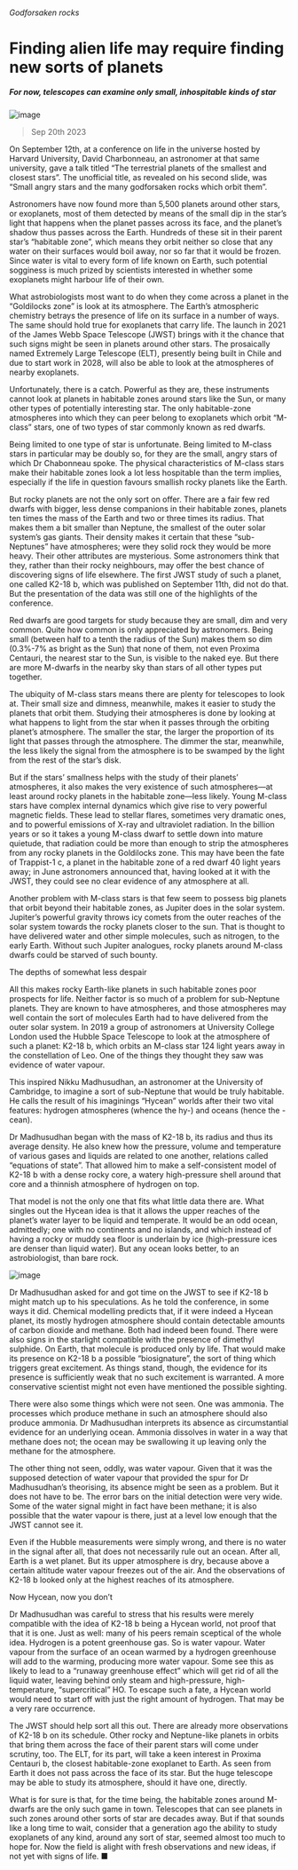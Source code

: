 ###### Godforsaken rocks
# Finding alien life may require finding new sorts of planets 
##### For now, telescopes can examine only small, inhospitable kinds of star 
![image](images/20230923_STP003.jpg) 
> Sep 20th 2023 
On September 12th, at a conference on life in the universe hosted by Harvard University, David Charbonneau, an astronomer at that same university, gave a talk titled “The terrestrial planets of the smallest and closest stars”. The unofficial title, as revealed on his second slide, was “Small angry stars and the many godforsaken rocks which orbit them”. 
Astronomers have now found more than 5,500 planets around other stars, or exoplanets, most of them detected by means of the small dip in the star’s light that happens when the planet passes across its face, and the planet’s shadow thus passes across the Earth. Hundreds of these sit in their parent star’s “habitable zone”, which means they orbit neither so close that any water on their surfaces would boil away, nor so far that it would be frozen. Since water is vital to every form of life known on Earth, such potential sogginess is much prized by scientists interested in whether some exoplanets might harbour life of their own. 
What astrobiologists most want to do when they come across a planet in the “Goldilocks zone” is look at its atmosphere. The Earth’s atmospheric chemistry betrays the presence of life on its surface in a number of ways. The same should hold true for exoplanets that carry life. The launch in 2021 of the James Webb Space Telescope (JWST) brings with it the chance that such signs might be seen in planets around other stars. The prosaically named Extremely Large Telescope (ELT), presently being built in Chile and due to start work in 2028, will also be able to look at the atmospheres of nearby exoplanets.
Unfortunately, there is a catch. Powerful as they are, these instruments cannot look at planets in habitable zones around stars like the Sun, or many other types of potentially interesting star. The only habitable-zone atmospheres into which they can peer belong to exoplanets which orbit “M-class” stars, one of two types of star commonly known as red dwarfs. 
Being limited to one type of star is unfortunate. Being limited to M-class stars in particular may be doubly so, for they are the small, angry stars of which Dr Chabonneau spoke. The physical characteristics of M-class stars make their habitable zones look a lot less hospitable than the term implies, especially if the life in question favours smallish rocky planets like the Earth. 
But rocky planets are not the only sort on offer. There are a fair few red dwarfs with bigger, less dense companions in their habitable zones, planets ten times the mass of the Earth and two or three times its radius. That makes them a bit smaller than Neptune, the smallest of the outer solar system’s gas giants. Their density makes it certain that these “sub-Neptunes” have atmospheres; were they solid rock they would be more heavy. Their other attributes are mysterious. Some astronomers think that they, rather than their rocky neighbours, may offer the best chance of discovering signs of life elsewhere. The first JWST study of such a planet, one called K2-18 b, which was published on September 11th, did not do that. But the presentation of the data was still one of the highlights of the conference. 
Red dwarfs are good targets for study because they are small, dim and very common. Quite how common is only appreciated by astronomers. Being small (between half to a tenth the radius of the Sun) makes them so dim (0.3%-7% as bright as the Sun) that none of them, not even Proxima Centauri, the nearest star to the Sun, is visible to the naked eye. But there are more M-dwarfs in the nearby sky than stars of all other types put together. 
The ubiquity of M-class stars means there are plenty for telescopes to look at. Their small size and dimness, meanwhile, makes it easier to study the planets that orbit them. Studying their atmospheres is done by looking at what happens to light from the star when it passes through the orbiting planet’s atmosphere. The smaller the star, the larger the proportion of its light that passes through the atmosphere. The dimmer the star, meanwhile, the less likely the signal from the atmosphere is to be swamped by the light from the rest of the star’s disk. 
But if the stars’ smallness helps with the study of their planets’ atmospheres, it also makes the very existence of such atmospheres—at least around rocky planets in the habitable zone—less likely. Young M-class stars have complex internal dynamics which give rise to very powerful magnetic fields. These lead to stellar flares, sometimes very dramatic ones, and to powerful emissions of X-ray and ultraviolet radiation. In the billion years or so it takes a young M-class dwarf to settle down into mature quietude, that radiation could be more than enough to strip the atmospheres from any rocky planets in the Goldilocks zone. This may have been the fate of Trappist-1 c, a planet in the habitable zone of a red dwarf 40 light years away; in June astronomers announced that, having looked at it with the JWST, they could see no clear evidence of any atmosphere at all.
Another problem with M-class stars is that few seem to possess big planets that orbit beyond their habitable zones, as Jupiter does in the solar system. Jupiter’s powerful gravity throws icy comets from the outer reaches of the solar system towards the rocky planets closer to the sun. That is thought to have delivered water and other simple molecules, such as nitrogen, to the early Earth. Without such Jupiter analogues, rocky planets around M-class dwarfs could be starved of such bounty. 
The depths of somewhat less despair
All this makes rocky Earth-like planets in such habitable zones poor prospects for life. Neither factor is so much of a problem for sub-Neptune planets. They are known to have atmospheres, and those atmospheres may well contain the sort of molecules Earth had to have delivered from the outer solar system. In 2019 a group of astronomers at University College London used the Hubble Space Telescope to look at the atmosphere of such a planet: K2-18 b, which orbits an M-class star 124 light years away in the constellation of Leo. One of the things they thought they saw was evidence of water vapour. 
This inspired Nikku Madhusudhan, an astronomer at the University of Cambridge, to imagine a sort of sub-Neptune that would be truly habitable. He calls the result of his imaginings “Hycean” worlds after their two vital features: hydrogen atmospheres (whence the hy-) and oceans (hence the -cean).
Dr Madhusudhan began with the mass of K2-18 b, its radius and thus its average density. He also knew how the pressure, volume and temperature of various gases and liquids are related to one another, relations called “equations of state”. That allowed him to make a self-consistent model of K2-18 b with a dense rocky core, a watery high-pressure shell around that core and a thinnish atmosphere of hydrogen on top.
That model is not the only one that fits what little data there are. What singles out the Hycean idea is that it allows the upper reaches of the planet’s water layer to be liquid and temperate. It would be an odd ocean, admittedly; one with no continents and no islands, and which instead of having a rocky or muddy sea floor is underlain by ice (high-pressure ices are denser than liquid water). But any ocean looks better, to an astrobiologist, than bare rock. 
![image](images/20230923_STP004.jpg) 

Dr Madhusudhan asked for and got time on the JWST to see if K2-18 b might match up to his speculations. As he told the conference, in some ways it did. Chemical modelling predicts that, if it were indeed a Hycean planet, its mostly hydrogen atmosphere should contain detectable amounts of carbon dioxide and methane. Both had indeed been found. There were also signs in the starlight compatible with the presence of dimethyl sulphide. On Earth, that molecule is produced only by life. That would make its presence on K2-18 b a possible “biosignature”, the sort of thing which triggers great excitement. As things stand, though, the evidence for its presence is sufficiently weak that no such excitement is warranted. A more conservative scientist might not even have mentioned the possible sighting.
There were also some things which were not seen. One was ammonia. The processes which produce methane in such an atmosphere should also produce ammonia. Dr Madhusudhan interprets its absence as circumstantial evidence for an underlying ocean. Ammonia dissolves in water in a way that methane does not; the ocean may be swallowing it up leaving only the methane for the atmosphere.
The other thing not seen, oddly, was water vapour. Given that it was the supposed detection of water vapour that provided the spur for Dr Madhusudhan’s theorising, its absence might be seen as a problem. But it does not have to be. The error bars on the initial detection were very wide. Some of the water signal might in fact have been methane; it is also possible that the water vapour is there, just at a level low enough that the JWST cannot see it. 
Even if the Hubble measurements were simply wrong, and there is no water in the signal after all, that does not necessarily rule out an ocean. After all, Earth is a wet planet. But its upper atmosphere is dry, because above a certain altitude water vapour freezes out of the air. And the observations of K2-18 b looked only at the highest reaches of its atmosphere.
Now Hycean, now you don’t
Dr Madhusudhan was careful to stress that his results were merely compatible with the idea of K2-18 b being a Hycean world, not proof that that it is one. Just as well: many of his peers remain sceptical of the whole idea. Hydrogen is a potent greenhouse gas. So is water vapour. Water vapour from the surface of an ocean warmed by a hydrogen greenhouse will add to the warming, producing more water vapour. Some see this as likely to lead to a “runaway greenhouse effect” which will get rid of all the liquid water, leaving behind only steam and high-pressure, high-temperature, “supercritical” HO. To escape such a fate, a Hycean world would need to start off with just the right amount of hydrogen. That may be a very rare occurrence. 
The JWST should help sort all this out. There are already more observations of K2-18 b on its schedule. Other rocky and Neptune-like planets in orbits that bring them across the face of their parent stars will come under scrutiny, too. The ELT, for its part, will take a keen interest in Proxima Centauri b, the closest habitable-zone exoplanet to Earth. As seen from Earth it does not pass across the face of its star. But the huge telescope may be able to study its atmosphere, should it have one, directly. 
What is for sure is that, for the time being, the habitable zones around M-dwarfs are the only such game in town. Telescopes that can see planets in such zones around other sorts of star are decades away. But if that sounds like a long time to wait, consider that a generation ago the ability to study exoplanets of any kind, around any sort of star, seemed almost too much to hope for. Now the field is alight with fresh observations and new ideas, if not yet with signs of life. ■


